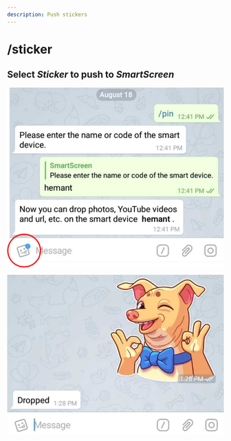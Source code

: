 ```yaml
---
description: Push stickers
---
```


# /sticker

##  Select _**Sticker**_ **to push to** _**SmartScreen**_

![](.gitbook/assets/st1_t.png)

![](.gitbook/assets/st2_t.png)

